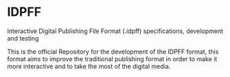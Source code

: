 # IDPFF
Interactive Digital Publishing File Format (.idpff) specifications, development and testing

This is the official Repository for the development of the IDPFF format, this format aims to improve the traditional publishing format in order to make it more interactive and to take the most of the digital media.
